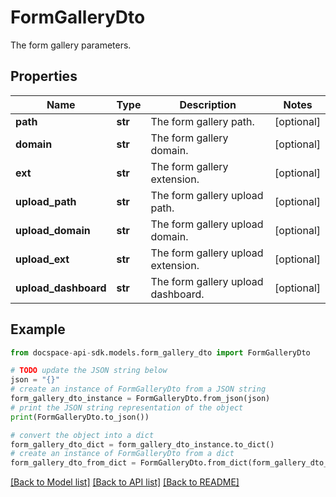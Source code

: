 # FormGalleryDto
The form gallery parameters.

## Properties

Name | Type | Description | Notes
------------ | ------------- | ------------- | -------------
**path** | **str** | The form gallery path. | [optional] 
**domain** | **str** | The form gallery domain. | [optional] 
**ext** | **str** | The form gallery extension. | [optional] 
**upload_path** | **str** | The form gallery upload path. | [optional] 
**upload_domain** | **str** | The form gallery upload domain. | [optional] 
**upload_ext** | **str** | The form gallery upload extension. | [optional] 
**upload_dashboard** | **str** | The form gallery upload dashboard. | [optional] 

## Example

```python
from docspace-api-sdk.models.form_gallery_dto import FormGalleryDto

# TODO update the JSON string below
json = "{}"
# create an instance of FormGalleryDto from a JSON string
form_gallery_dto_instance = FormGalleryDto.from_json(json)
# print the JSON string representation of the object
print(FormGalleryDto.to_json())

# convert the object into a dict
form_gallery_dto_dict = form_gallery_dto_instance.to_dict()
# create an instance of FormGalleryDto from a dict
form_gallery_dto_from_dict = FormGalleryDto.from_dict(form_gallery_dto_dict)
```
[[Back to Model list]](../README.md#documentation-for-models) [[Back to API list]](../README.md#documentation-for-api-endpoints) [[Back to README]](../README.md)


